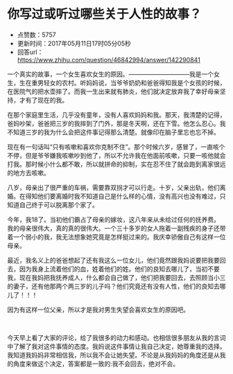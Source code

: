 # 你写过或听过哪些关于人性的故事？
- 点赞数：5757
- 更新时间：2017年05月11日17时05分05秒
- 回答url：https://www.zhihu.com/question/46842994/answer/142290841
<body>
 <p data-pid="vO6fWuaS">一个真实的故事，一个女生喜欢女生的原因。——————————我是一个女生，生在重男轻女的农村。听妈妈说，当爷爷奶奶和爸爸得知我是个女孩的时候，在医院气的把水壶摔了。而我一生出来就有肺炎，他们就决定放弃我了幸好母亲坚持，才有了现在的我。</p>
 <p data-pid="mTi47njH">在那个家庭里生活，几乎没有童年，没有人喜欢妈妈和我。那天，我清楚的记得，爸妈吵架，爸爸把三岁的我摔到了门外，那是冬天啊，还在下雪。他怎么忍心。我不知道三岁的我为什么会把这件事记得那么清楚。就像印在脑子里忘也忘不掉。</p>
 <p data-pid="CgkhaNKt">现在有一句话叫“只有咳嗽和喜欢你克制不住”。那个时候六岁，感冒了，一直咳个不停，但是爷爷嫌我咳嗽吵到他了，所以不允许我在他面前咳嗽，只要一咳他就会打我。那时候小什么都不敢，所以就拼命的抑制，实在忍不住了就会跑到离家很远的地方去咳嗽。</p>
 <p data-pid="8JQ1SywM">八岁，母亲出了很严重的车祸，需要靠双拐才可以行走。十岁，父亲出轨，他们离婚。在得知他们要离婚时我不知道自己是什么样的心情，没有高兴也没有难过，只知道自己终于可以脱离那个家了。</p>
 <p data-pid="LOtd6opJ">今年，我18了。当初他们霸占了母亲的嫁妆，这八年来从未给过任何的抚养费。我的母亲很伟大，真的真的很伟大。一个三十多岁的女人拖着一副残疾的身子还带着一个弱小的我，我无法想象她究竟是怎样挺过来的。我庆幸骄傲自己有这样一位母亲。</p>
 <p data-pid="DMRi0i8Y">最近，我名义上的爸爸想起了还有我这么一位女儿，他们竟然跟我妈说要把我要回去，因为我身上流着他们的血，姓着他们的姓。他们的良知去哪儿了，当初不要我，现在我妈把我抚养成人，什么都会自己做了，他们把我要回去，去照顾当小三的妻子，还有他那两个两三岁的儿子吗？他们究竟还有没有人性，他们的良知去哪儿了！！！</p>
 <p data-pid="t8eu1--7">因为有这样一位父亲，所以才是我对男生失望会喜欢女生的原因吧。</p>
 <br>
 <p data-pid="uVx1TqY2">今天早上看了大家的评论，给了我很多的动力和感动。也相信很多朋友从我的言词中了解了我对这件事情的态度。我妈说这件事情让我自己决定，她尊重我的选择。我知道我妈妈非常相信我，所以我不会让她失望。不论是从我妈妈的角度还是从我的角度来做这个决定，答案都是一致的:我不会回去，绝对不会。</p>
</body>